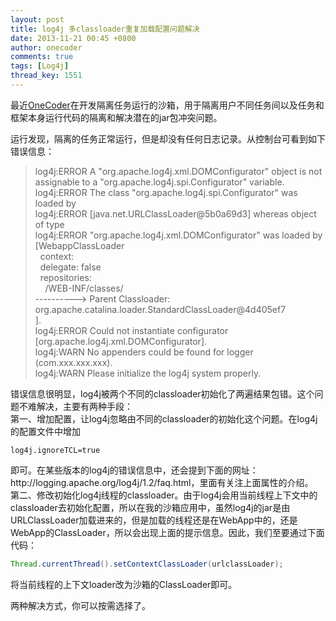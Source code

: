 ```yaml
---
layout: post
title: log4j 多classloader重复加载配置问题解决
date: 2013-11-21 00:45 +0800
author: onecoder
comments: true
tags: [Log4j]
thread_key: 1551
---
```

<p>
	最近<a href="http://www.coderli.com">OneCoder</a>在开发隔离任务运行的沙箱，用于隔离用户不同任务间以及任务和框架本身运行代码的隔离和解决潜在的jar包冲突问题。<br />
	
<!--break-->

运行发现，隔离的任务正常运行，但是却没有任何日志记录。从控制台可看到如下错误信息：</p>
<blockquote>
	<p>
		log4j:ERROR A &quot;org.apache.log4j.xml.DOMConfigurator&quot; object is not assignable to a &quot;org.apache.log4j.spi.Configurator&quot; variable.<br />
		log4j:ERROR The class &quot;org.apache.log4j.spi.Configurator&quot; was loaded by<br />
		log4j:ERROR [java.net.URLClassLoader@5b0a69d3] whereas object of type<br />
		log4j:ERROR &quot;org.apache.log4j.xml.DOMConfigurator&quot; was loaded by [WebappClassLoader<br />
		&nbsp; context:<br />
		&nbsp; delegate: false<br />
		&nbsp; repositories:<br />
		&nbsp;&nbsp;&nbsp; /WEB-INF/classes/<br />
		----------&gt; Parent Classloader:<br />
		org.apache.catalina.loader.StandardClassLoader@4d405ef7<br />
		].<br />
		log4j:ERROR Could not instantiate configurator [org.apache.log4j.xml.DOMConfigurator].<br />
		log4j:WARN No appenders could be found for logger (com.xxx.xxx.xxx).<br />
		log4j:WARN Please initialize the log4j system properly.</p>
</blockquote>
<p>
	错误信息很明显，log4j被两个不同的classloader初始化了两遍结果包错。这个问题不难解决，主要有两种手段：<br />
	第一、增加配置，让log4j忽略由不同的classloader的初始化这个问题。在log4j的配置文件中增加</p>

```
log4j.ignoreTCL=true
```

<p>
	即可。在某些版本的log4j的错误信息中，还会提到下面的网址：<br />
	http://logging.apache.org/log4j/1.2/faq.html，里面有关注上面属性的介绍。<br />
	第二、修改初始化log4j线程的classloader。由于log4j会用当前线程上下文中的classloader去初始化配置，所以在我的沙箱应用中，虽然log4j的jar是由URLClassLoader加载进来的，但是加载的线程还是在WebApp中的，还是WebApp的ClassLoader，所以会出现上面的提示信息。因此，我们至要通过下面代码：</p>

```java
Thread.currentThread().setContextClassLoader(urlclassLoader);
```

<p>
	将当前线程的上下文loader改为沙箱的ClassLoader即可。</p>
<p>
	两种解决方式，你可以按需选择了。</p>

